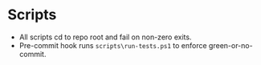 # Scripts
- All scripts cd to repo root and fail on non-zero exits.
- Pre-commit hook runs `scripts\run-tests.ps1` to enforce green-or-no-commit.
